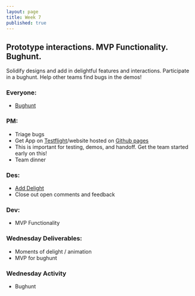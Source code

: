 ```yaml
---
layout: page
title: Week 7
published: true
---
```



## Prototype interactions. MVP Functionality. Bughunt.

Solidify designs and add in delightful features and interactions. Participate in a bughunt. Help other teams find bugs in the demos!


### Everyone:
*   [Bughunt](bughunt.md)


### PM:
*   Triage bugs
*   Get App on [Testflight](https://medium.com/@dmathewwws/steps-to-put-your-app-on-testflight-and-then-the-ios-app-store-10a7996411b1)/website hosted on [Github pages](https://pages.github.com/)
  * This is important for testing, demos, and handoff. Get the team started early on this!
*   Team dinner


### Des:
*   [Add Delight](add-delight.md)
*   Close out open comments and feedback


### Dev:
* MVP Functionality


### Wednesday Deliverables:
  * Moments of delight / animation
  * MVP for bughunt


### Wednesday Activity
* Bughunt
